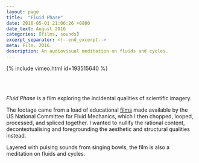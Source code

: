 ```yaml
---
layout: page
title:  "Fluid Phase"
date: 2016-05-01 21:06:26 +0800
date_text: August 2016
categories: [films, sounds]
excerpt_separator: <!--end_excerpt-->
meta: Film. 2016.
description: An audiovisual meditation on fluids and cycles.
---
```


{% include vimeo.html id=193515640 %}

<br />
<br />

_Fluid Phase_ is a film exploring the incidental qualities of scientific imagery.

The footage came from a load of educational [films](http://web.mit.edu/hml/ncfmf.html) made available by the US National Committee for Fluid Mechanics, which I then chopped, looped, processed, and spliced together. I wanted to nullify the rational content, decontextualising and foregrounding the aesthetic and structural qualities instead.

Layered with pulsing sounds from singing bowls, the film is also a meditation on fluids and cycles.

